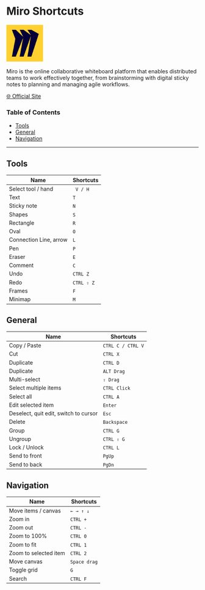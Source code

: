 # Miro Shortcuts

<img src="../assets/miro-icon.svg" alt="Miro" height="96" />

Miro is the online collaborative whiteboard platform that enables distributed teams to work effectively together, from brainstorming with digital sticky notes to planning and managing agile workflows.

[🌐 Official Site](https://miro.com/)

### Table of Contents

- [Tools](#tools)
- [General](#general)
- [Navigation](#navigation)

---

## Tools

| Name                   | Shortcuts  |
|------------------------|------------|
| Select tool / hand     | ` V / H`   |
| Text                   | `T`        |
| Sticky note            | `N`        |
| Shapes                 | `S`        |
| Rectangle              | `R`        |
| Oval                   | `O`        |
| Connection Line, arrow | `L`        |
| Pen                    | `P`        |
| Eraser                 | `E`        |
| Comment                | `C`        |
| Undo                   | `CTRL Z`   |
| Redo                   | `CTRL ⇧ Z` |
| Frames                 | `F`        |
| Minimap                | `M`        |

## General

| Name                                  | Shortcuts         |
|---------------------------------------|-------------------|
| Copy / Paste                          | `CTRL C / CTRL V` |
| Cut                                   | `CTRL X`          |
| Duplicate                             | `CTRL D`          |
| Duplicate                             | `ALT Drag`        |
| Multi-select                          | `⇧ Drag`          |
| Select multiple items                 | `CTRL Click`      |
| Select all                            | `CTRL A`          |
| Edit selected item                    | `Enter`           |
| Deselect, quit edit, switch to cursor | `Esc`             |
| Delete                                | `Backspace`       |
| Group                                 | `CTRL G`          |
| Ungroup                               | `CTRL ⇧ G`        |
| Lock / Unlock                         | `CTRL L`          |
| Send to front                         | `PgUp`            |
| Send to back                          | `PgDn`            |

## Navigation

| Name                  | Shortcuts    |
|-----------------------|--------------|
| Move items / canvas   | `← → ↑ ↓`    |
| Zoom in               | `CTRL +`     |
| Zoom out              | `CTRL -`     |
| Zoom to 100%          | `CTRL 0`     |
| Zoom to fit           | `CTRL 1`     |
| Zoom to selected item | `CTRL 2`     |
| Move canvas           | `Space drag` |
| Toggle grid           | `G `         |
| Search                | `CTRL F`     |

